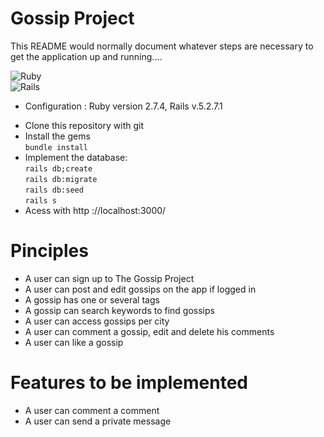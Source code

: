 # Gossip Project
This README would normally document whatever steps are necessary to get the
application up and running....

![Ruby](https://img.shields.io/badge/ruby-%23CC342D.svg?style=for-the-badge&logo=ruby&logoColor=white)  
![Rails](https://img.shields.io/badge/rails-%23CC0000.svg?style=for-the-badge&logo=ruby-on-rails&logoColor=white) 

* Configuration : Ruby version 2.7.4, Rails v.5.2.7.1
- Clone this repository with git
- Install the gems  
  `bundle install`
- Implement the database:  
 `rails db;create`  
 `rails db:migrate`    
 `rails db:seed`  
 `rails s`  
- Acess with http ://localhost:3000/


# Pinciples

* A user can sign up to The Gossip Project
* A user can post and edit gossips on the app if logged in
* A gossip has one or several tags
* A gossip can search keywords to find gossips
* A user can access gossips per city
* A user can comment a gossip, edit and delete his comments
* A user can like a gossip

# Features to be implemented

* A user can comment a comment
* A user can send a private message
